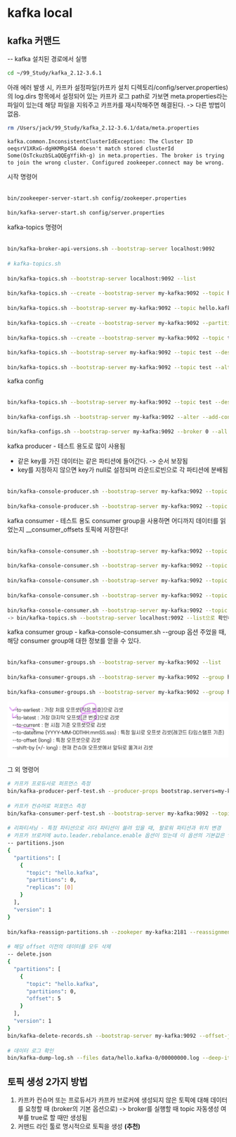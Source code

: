 # kafka local

## kafka 커맨드

-- kafka 설치된 경로에서 실행

```bash
cd ~/99_Study/kafka_2.12-3.6.1
```

아래 에러 발생 시, 카프카 설정파일(카프카 설치 디렉토리/config/server.properties)의
log.dirs 항목에서 설정되어 있는 카프카 로그 path로 가보면
meta.properties라는 파일이 있는데 해당 파일을 지워주고 카프카를 재시작해주면 해결된다.
-> 다른 방법이 없음.

```bash
rm /Users/jack/99_Study/kafka_2.12-3.6.1/data/meta.properties

```

```text
kafka.common.InconsistentClusterIdException: The Cluster ID oeqsrV1XRxG-dgHKMRg4SA doesn't match stored clusterId Some(OsTckuzbSLaQQEgYfikh-g) in meta.properties. The broker is trying to join the wrong cluster. Configured zookeeper.connect may be wrong.
```

시작 명령어

```bash

bin/zookeeper-server-start.sh config/zookeeper.properties

bin/kafka-server-start.sh config/server.properties

```

kafka-topics 명령어

```bash

bin/kafka-broker-api-versions.sh --bootstrap-server localhost:9092

# kafka-topics.sh

bin/kafka-topics.sh --bootstrap-server localhost:9092 --list

bin/kafka-topics.sh --create --bootstrap-server my-kafka:9092 --topic hello.kafka

bin/kafka-topics.sh --bootstrap-server my-kafka:9092 --topic hello.kafka --describe

bin/kafka-topics.sh --create --bootstrap-server my-kafka:9092 --partitions 10 --replication-factor 1 --topic hello.kafka2 --config retention.ms=17280000

bin/kafka-topics.sh --create --bootstrap-server my-kafka:9092 --topic test  

bin/kafka-topics.sh --bootstrap-server my-kafka:9092 --topic test --describe

bin/kafka-topics.sh --bootstrap-server my-kafka:9092 --topic test --alter --partitions 10

```

kafka config

```bash

bin/kafka-topics.sh --bootstrap-server my-kafka:9092 --topic test --describe

bin/kafka-configs.sh --bootstrap-server my-kafka:9092 --alter --add-config min.insync.replicas=2 --topic test

bin/kafka-configs.sh --bootstrap-server my-kafka:9092 --broker 0 --all --describe


```

kafka producer - 테스트 용도로 많이 사용됨

- 같은 key를 가진 데이터는 같은 파티션에 들어간다. -> 순서 보장됨
- key를 지정하지 않으면 key가 null로 설정되며 라운드로빈으로 각 파티션에 분배됨

```bash

bin/kafka-console-producer.sh --bootstrap-server my-kafka:9092 --topic hello.kafka

bin/kafka-console-producer.sh --bootstrap-server my-kafka:9092 --topic hello.kafka --property "parse.key=true" --property "key.separator=:"


```

kafka consumer - 테스트 용도
consumer group을 사용하면 어디까지 데이터를 읽었는지 __consumer_offsets 토픽에 저장한다!

```bash

bin/kafka-console-consumer.sh --bootstrap-server my-kafka:9092 --topic hello.kafka --from-beginning

bin/kafka-console-consumer.sh --bootstrap-server my-kafka:9092 --topic hello.kafka --property print.key=true --property key.separator="-" --from-beginning

bin/kafka-console-consumer.sh --bootstrap-server my-kafka:9092 --topic hello.kafka --from-beginning --max-messages 1

bin/kafka-console-consumer.sh --bootstrap-server my-kafka:9092 --topic hello.kafka --partition 2 --from-beginning

bin/kafka-console-consumer.sh --bootstrap-server my-kafka:9092 --topic hello.kafka --group hello-group --from-beginning
-> bin/kafka-topics.sh --bootstrap-server localhost:9092 --list으로 확인해보면 __consumer_offsets 토픽에 커밋 여부가 들어가 있는 것을 확인할 수 있음 
```

kafka consumer group - kafka-console-consumer.sh --group 옵션 주었을 때, 해당 consumer group애 대한 정보를 얻을 수
있다.

```bash

bin/kafka-consumer-groups.sh --bootstrap-server my-kafka:9092 --list

bin/kafka-consumer-groups.sh --bootstrap-server my-kafka:9092 --group hello-group --describe

bin/kafka-consumer-groups.sh --bootstrap-server my-kafka:9092 --group hello-group --topic hello.kafka --reset-offsets --to-earliest --execute

```

![kafka-consumer-group.png](../assets/kafka-consumer-group.png)

그 외 명령어

```bash
# 카프카 프로듀서로 퍼프먼스 측정 
bin/kafka-producer-perf-test.sh --producer-props bootstrap.servers=my-kafka:9092 --topic hello.kafka --num-records 10 --throughput 1 --record-size 100 --print-metric

# 카프카 컨슈머로 퍼포먼스 측정
bin/kafka-consumer-perf-test.sh --bootstrap-server my-kafka:9092 --topic hello.kafka --messages 10 --show-detailed-stats

# 리파티셔닝 - 특정 파티션으로 리더 파티션이 쏠려 있을 때, 팔로워 파티션과 위치 변경
# 카프카 브로커에 auto.leader.rebalance.enable 옵션이 있는데 이 옵션의 기본값은 true로 클러스터 단위에서 리더 파티션을 자동 리밸런싱 해줌
-- partitions.json
{
  "partitions": [
    {
      "topic": "hello.kafka",
      "partitions": 0,
      "replicas": [0]
    }
  ],
  "version": 1
}

bin/kafka-reassign-partitions.sh --zookeper my-kafka:2181 --reassignment-json-file partitions.json --execute

# 해당 offset 이전의 데이터를 모두 삭제 
-- delete.json
{
  "partitions": [
    {
      "topic": "hello.kafka",
      "partitions": 0,
      "offset": 5
    }
  ],
  "version": 1
}
bin/kafka-delete-records.sh --bootstrap-server my-kafka:9092 --offset-json-file delete.json

# 데이터 로그 확인
bin/kafka-dump-log.sh --files data/hello.kafka-0/00000000.log --deep-iteration

```

## 토픽 생성 2가지 방법
1. 카프카 컨슈머 또는 프로듀서가 카프카 브로커에 생성되지 않은 토픽에 대해 데이터를 요청할 때 (broker의 기본 옵션으로)
-> broker를 실행할 때 topic 자동생성 여부를 true로 할 때만 생성됨
2. 커맨드 라인 툴로 명시적으로 토픽을 생성 **(추천)**


